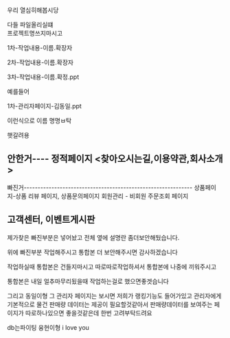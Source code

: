 우리 열심히해봅시당

다들 파일올리실떄  
프로젝트명쓰지마시고



1차-작업내용-이름.확장자


2차-작업내용-이름.확장자


3차-작업내용-이름.확정.ppt

예를들어

1차-관리자페이지-김동일.ppt


이런식으로 이름 명명ㅂ탁

햇갈려용


안한거----
정적페이지
<찾아오시는길,이용약관,회사소개>
--------------------------------------
빠진거-------------------------------------------------------------
상품페이지-상품 리뷰 페이지,  상품문의페이지
회원관리   -  비회원 주문조회 페이지


고객센터,
이벤트게시판
----------------------------------------------------------------------------

제가찾은 빠진부분은 넣어놨고 전체 
옆에 설명란 좀더보안해뒀습니다.

위에 빠진부분 작업해주시고 
통합본 더 보안해주시면 감사하겠습니다 

작업하실때 통합본은 건들지마시고
따로따로작업하셔서 통합본에 나중에 끼워주시고 

통합본은 내일 얼추마무리됬을때 작업하는걸로 했으면좋겟습니다

그리고 동일이형 그 관리자 페이지는 보시면
저희가 랭킹기능도 들어가있고 
관리자에게 기본적으로 물건 판매량 데이터는 제공이 필요할것같아서
판매량데이터를 보여주는 페이지가 따로하나있으면 좋을것같은데 한번 고려부탁드려요

db는파이팅 융현이형 i love you
